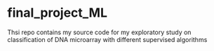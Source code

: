 # final_project_ML
Thsi repo contains my source code for my exploratory study on classification of DNA microarray with different supervised algorithms
